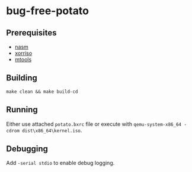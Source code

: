 # bug-free-potato

## Prerequisites

- [nasm](https://nasm.us/)
- [xorriso](https://www.gnu.org/software/xorriso/)
- [mtools](https://www.gnu.org/software/mtools/)

## Building

    make clean && make build-cd

## Running

Either use attached `potato.bxrc` file or execute with `qemu-system-x86_64 -cdrom dist\x86_64\kernel.iso`.

## Debugging

Add `-serial stdio` to enable debug logging.
